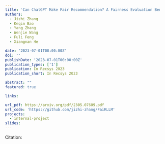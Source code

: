 ```yaml
---
title: 'Can ChatGPT Make Fair Recommendation? A Fairness Evaluation Benchmark for Recommendation with Large Language Model'
authors:
  - Jizhi Zhang
  - Keqin Bao
  - Yang Zhang
  - Wenjie Wang
  - Fuli Feng 
  - Xiangnan He

date: '2023-07-01T00:00:00Z'
doi: ''
publishDate: '2023-07-01T00:00:00Z'
publication_types: ['1']
publication: In Recsys 2023 
publication_short: In Recsys 2023 

abstract: ""
featured: true

links:

url_pdf: https://arxiv.org/pdf/2305.07609.pdf
url_code: 'https://github.com/jizhi-zhang/FaiRLLM'
projects:
  - internal-project
slides:
---
```




Citation:
